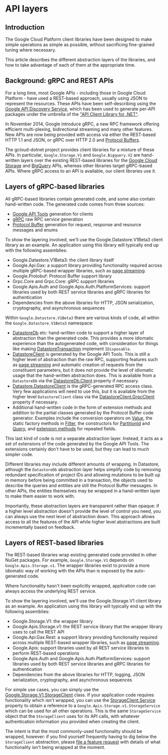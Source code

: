 # API layers

## Introduction

The Google Cloud Platform client libraries have been designed to make simple
operations as simple as possible, without sacrificing fine-grained tuning where
necessary.

This article describes the different abstraction layers of the libraries, and how to take
advantage of each of them at the appropriate time.

## Background: gRPC and REST APIs

For a long time, most Google APIs - including those in Google Cloud Platform - have
used a REST-based approach, usually using JSON to represent the resources. These APIs
have been self-describing using the [Google API Discovery Service](https://developers.google.com/discovery/),
which has been used to generate per-API packages under the umbrella of the
["API Client Library for .NET"](https://developers.google.com/api-client-library/dotnet).

In November 2014, Google introduce gRPC, a new RPC framework offering efficient multi-plexing,
bidirectional streaming and many other features. New APIs are now being provided with access via
either the REST-based HTTP 1.1 and JSON, or gRPC over HTTP 2.0 and
[Protocol Buffers](https://developers.google.com/protocol-buffers/).

The gcloud-dotnet project provides client libraries for a mixture of these APIs. In particular,
`Google.Storage.V1` and `Google.Bigquery.V2` are hand-written layers over the existing REST-based
libraries for the [Google Cloud Storage](https://cloud.google.com/storage) and
[BigQuery](https://cloud.google.com/bigquery) APIs, whereas other libraries target gRPC-based APIs.
Where gRPC access to an API is available, our client libraries use it.

## Layers of gRPC-based libraries

All gRPC-based libraries contain generated code, and some also contain hand-written code. The 
generated code comes from three sources:

- [Google API Tools](https://github.com/googleapis/toolkit) generation for clients
- [gRPC](http://www.grpc.io) raw RPC service generation
- [Protocol Buffer](https://developers.google.com/protocol-buffers/) generation
  for request, response and resource messages and enums

To show the layering involved, we'll use the Google.Datastore.V1Beta3 client library as an example.
An application using this library will typically end up with the following assemblies:

- Google.Datastore.V1Beta3: the client library itself
- Google.Api.Gax: a support library providing functionality required across multiple
  gRPC-based wrapper libraries, such as [page streaming](page-streaming.md).
- Google.Protobuf: Protocol Buffer support library
- Grpc.Core and Grpc.Core: gRPC support libraries
- Google.Apis.Auth and Google.Apis.Auth.PlatformServices: support libraries used by both
  REST service libraries and gRPC libraries for authentication
- Dependencies from the above libraries for HTTP, JSON serialization, cryptography, and
  asynchronous sequences

Within `Google.Datastore.V1Beta3` there are various kinds of code, all within
the `Google.Datastore.V1Beta3` namespace:

- [DatastoreDb](../obj/api/Google.Datastore.V1Beta3.DatastoreDb.yml) etc: hand-written code
  to support a higher layer of abstraction than the generated code. This provides a more
  idiomatic experience than the autogenerated code, with consideration for things like
  making [DatastoreTransaction](../obj/api/Google.Datastore.V1Beta3.DatastoreTransaction.yml)
  implement `IDisposable`.
- [DatastoreClient](../obj/api/Google.Datastore.V1Beta3.DatastoreClient.yml) is generated by the
  Google API Tools. This is still a higher level of abstraction than the raw RPC, supporting 
  features such as [page streaming](page-streaming.md) and automatic creation of requests from the 
  constituent parameters, but it does not provide the level of idiomatic usage that the hand-written
  abstraction does. This is available from a `DatastoreDb` via the
  [DatastoreDb.Client](../obj/api/Google.Datastore.V1Beta3.DatastoreDb.yml#Google_Datastore_V1Beta3_DatastoreDb_Client) property if necessary.
- [Datastore.DatastoreClient](../obj/api/Google.Datastore.V1Beta3.Datastore.DatastoreClient.yml) is
  the gRPC-generated RPC access class. Very few applications will need to use this, but it is available from the higher level `DatastoreClient` class via the
  [DatastoreClient.GrpcClient](../obj/api/Google.Datastore.V1Beta3.DatastoreClient.yml#Google_Datastore_V1Beta3_DatastoreClient_GrpcClient) property if necessary.
- Additional hand-written code in the form of extension methods and addition to the partial 
  classes generated by the Protocol Buffer code generator. Examples include the conversion operators on
  [Value](../obj/api/Google.Datastore.V1Beta3.Value.yml), the static factory methods
  in [Filter](../obj/api/Google.Datastore.V1Beta3.Value.yml), the constructors
  for [PartitionId](../obj/api/Google.Datastore.V1Beta3.PartitionId.yml) and
  [Query](../obj/api/Google.Datastore.V1Beta3.Query.yml), and
  [extension methods](../obj/api/Google.Datastore.V1Beta3.QueryExtensions.yml) for
  repeated fields.

This last kind of code is not a separate abstraction layer. Instead, it acts as a set of extensions
of the code generated by the Google API Tools. The extensions certainly don't have to be used, but
they can lead to much simpler code.

Different libraries may include different amounts of wrapping. In Datastore, although the
`DatastoreDb` abstraction layer helps simplify code by removing redundant specification of
project IDs and allowing mutations to be built up in memory before being committed in a transaction,
the objects used to describe the queries and entities are still the Protocol Buffer messages. In other
APIs, the entities themselves may be wrapped in a hand-written layer to make them easier to work with.

Importantly, these abstraction layers are transparent rather than opaque: if a higher level abstraction
doesn't provide the level of control you need, you can always use the next level of abstraction down.
This approach allows access to all the features of the API while higher level abstractions are
built incrementally based on feedback.

## Layers of REST-based libraries

The REST-based libraries wrap existing generated code provided in other NuGet packages. For example,
`Google.Storage.V1` depends on `Google.Apis.Storage.v1`. The wrapper libraries exist to provide
a more idiomatic way of working with the APIs than is exposed by the auto-generated code.

Where functionality hasn't been explicitly wrapped, application code can always access
the underlying REST service.

To show the layering involved, we'll use the Google.Storage.V1 client library as an example.
An application using this library will typically end up with the following assemblies:

- Google.Storage.V1: the wrapper library
- Google.Apis.Storage.v1: the REST service library that the wrapper library uses to call the REST API
- Google.Api.Gax.Rest: a support library providing functionality required across multiple
  REST-based wrapper libraries, such as [page streaming](page-streaming.md).
- Google.Apis: support libraries used by all REST service libraries
  to perform REST-based operations
- Google.Apis.Auth and Google.Apis.Auth.PlatformServices: support libraries used by both
  REST service libraries and gRPC libraries for authentication
- Dependencies from the above libraries for HTTP, logging, JSON serialization, cryptography, and
  asynchronous sequences

For simple use cases, you can simply use the
[Google.Storage.V1.StorageClient](../obj/api/Google.Storage.V1.StorageClient.yml) class.
If your application code requires functionality which isn't wrapped, you can use the
[StorageClient.Service](../obj/api/Google.Storage.V1.StorageClient.yml##Google_Storage_V1_StorageClient_Service) property
to obtain a reference to a `Google.Apis.Storage.v1.StorageService` which can be used
for all other operations. This is the same `StorageService` object that the `StorageClient`
uses for its API calls, with whatever authentication information you provided when creating
the client.

The intent is that the most commonly-used functionality should be wrapped, however: if you
find yourself frequently having to dig below the `StorageClient` abstraction, please
[file a feature request](https://github.com/GoogleCloudPlatform/gcloud-dotnet/issues/new)
with details of what functionality isn't being wrapped at the moment.
